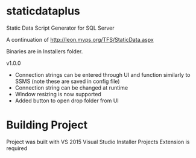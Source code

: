 # staticdataplus
Static Data Script Generator for SQL Server

A continuation of http://leon.mvps.org/TFS/StaticData.aspx

Binaries are in Installers folder.

v1.0.0
- Connection strings can be entered through UI and function similarly to SSMS (note these are saved in config file)
- Connection string can be changed at runtime
- Window resizing is now supported
- Added button to open drop folder from UI

# Building Project
Project was built with VS 2015
Visual Studio Installer Projects Extension is required
